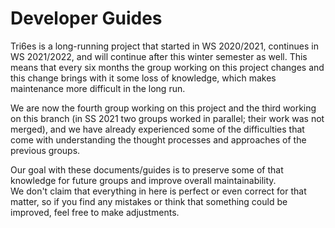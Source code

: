 # Developer Guides

Tri6es is a long-running project that started in WS 2020/2021, continues in
WS 2021/2022, and will continue after this winter semester as well. This means
that every six months the group working on this project changes and this change
brings with it some loss of knowledge, which makes maintenance more difficult
in the long run.

We are now the fourth group working on this project and the third working on this 
branch (in SS 2021 two groups worked in parallel; their work was not merged), 
and we have already experienced some of the difficulties that come with 
understanding the thought processes and approaches of the previous groups. 

Our goal with these documents/guides is to preserve some of that knowledge for
future groups and improve overall maintainability. <br/>
We don't claim that everything in here is perfect or even correct for that matter,
so if you find any mistakes or think that something could be improved, feel free
to make adjustments.